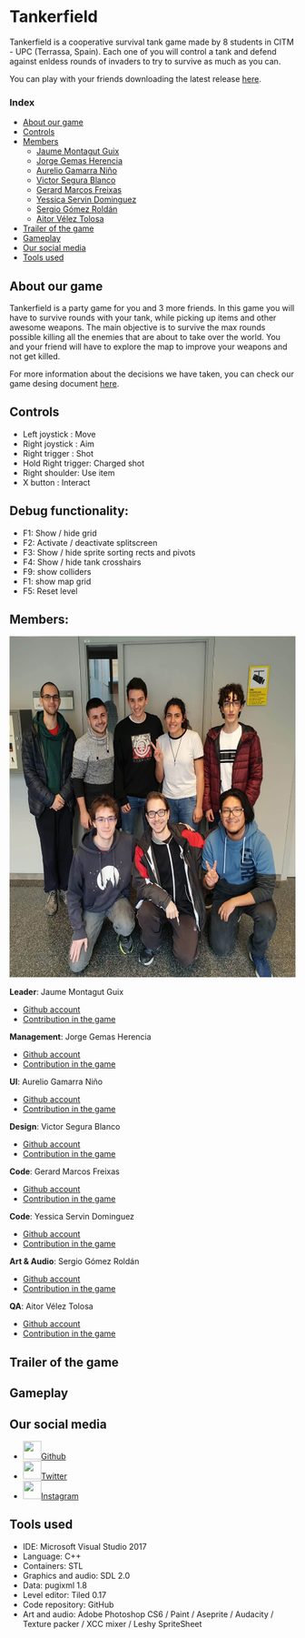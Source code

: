 ﻿# Tankerfield
Tankerfield is a cooperative survival tank game made by 8 students in CITM - UPC (Terrassa, Spain).
Each one of you will control a tank and defend against enldess rounds of invaders to try to survive as much as you can.

You can play with your friends downloading the latest release [here]().

### Index
* [About our game](https://gamificalostudio.github.io/Tankerfield/#about-our-game)
* [Controls](https://gamificalostudio.github.io/Tankerfield/#controls)
* [Members](https://gamificalostudio.github.io/Tankerfield/#members)
  * [Jaume Montagut Guix](https://gamificalostudio.github.io/Tankerfield/#jaume-montagur-guix)
  * [Jorge Gemas Herencia](https://gamificalostudio.github.io/Tankerfield/#jorge-gemas-herencia)
  * [Aurelio Gamarra Niño](https://gamificalostudio.github.io/Tankerfield/#aurelio-gamarra-niño)
  * [Victor Segura Blanco](https://gamificalostudio.github.io/Tankerfield/#victor-segura-blanco)
  * [Gerard Marcos Freixas](https://gamificalostudio.github.io/Tankerfield/#gerard-marcos-freixas)
  * [Yessica Servin Dominguez](https://gamificalostudio.github.io/Tankerfield/#yesssica-servin-dominguez)
  * [Sergio Gómez Roldán](https://gamificalostudio.github.io/Tankerfield/#sergio-gómez-roldán)
  * [Aitor Vélez Tolosa](https://gamificalostudio.github.io/Tankerfield/#aitor-vélez-tolosa)
* [Trailer of the game](https://gamificalostudio.github.io/Tankerfield/#trailer-of-the-game)
* [Gameplay](https://gamificalostudio.github.io/Tankerfield/#gameplay)
* [Our social media](https://gamificalostudio.github.io/Tankerfield/#our-social-media)
* [Tools used](https://gamificalostudio.github.io/Tankerfield/#tools-used)

## About our game
Tankerfield is a party game for you and 3 more friends. In this game you will have to survive rounds with your tank, while picking up items and other awesome weapons. The main objective is to survive the max rounds possible killing all the enemies that are about to take over the world. You and your friend will have to explore the map to improve your weapons and not get killed.

For more information about the decisions we have taken, you can check our game desing document [here](https://github.com/gamificalostudio/Tankerfield/wiki/Game-Design-Document).

## Controls
- Left joystick : Move
- Right joystick : Aim
- Right trigger : Shot
- Hold Right trigger: Charged shot
- Right shoulder: Use item
- X button : Interact

## Debug functionality:
- F1: Show / hide grid
- F2: Activate / deactivate splitscreen
- F3: Show / hide sprite sorting rects and pivots
- F4: Show / hide tank crosshairs
- F9: show colliders
- F1: show map grid
- F5: Reset level

## Members:

<p align="center">
  <img width="600" height="600" src="https://github.com/gamificalostudio/Tankerfield/blob/master/docs/team_images/GroupPhoto.png">
</p>

**Leader**: Jaume Montagut Guix 
* [Github account](https://github.com/JaumeMontagut)
* [Contribution in the game](https://gamificalostudio.github.io/Tankerfield/Jaume_contribution)

**Management**:  Jorge Gemas Herencia
* [Github account](https://github.com/jorgegh2)
* [Contribution in the game](https://gamificalostudio.github.io/Tankerfield/Jorge_contribution)

**UI**: Aurelio Gamarra Niño
* [Github account](https://github.com/alejandro61299)
* [Contribution in the game](https://gamificalostudio.github.io/Tankerfield/Aurelio_contribution)

**Design**: Victor Segura Blanco
* [Github account](https://github.com/VictorSegura99)
* [Contribution in the game](https://gamificalostudio.github.io/Tankerfield/Victor_contribution)

**Code**: Gerard Marcos Freixas
* [Github account](https://github.com/vsRushy)
* [Contribution in the game](https://gamificalostudio.github.io/Tankerfield/Gerard_contribution)

**Code**: Yessica Servin Dominguez
* [Github account](https://github.com/YessicaSD)
* [Contribution in the game](https://gamificalostudio.github.io/Tankerfield/Yessica_contribution)

**Art & Audio**: Sergio Gómez Roldán 
* [Github account](https://github.com/Sersius)
* [Contribution in the game](https://gamificalostudio.github.io/Tankerfield/Sergio_contribution)

**QA**: Aitor Vélez Tolosa 
* [Github account](https://github.com/AitorVelez)
* [Contribution in the game](https://gamificalostudio.github.io/Tankerfield/Aitor_contribution)

## Trailer of the game

## Gameplay

## Our social media
* <img width="32" height="32" src="https://cdn.iconscout.com/icon/free/png-256/github-84-436555.png">[Github](https://github.com/gamificalostudio/Tankerfield)
* <img width="32" height="32" src="https://cdn.icon-icons.com/icons2/122/PNG/128/twitter_socialnetwork_20007.png">[Twitter](https://twitter.com/gamificalo)
* <img width="32" height="32" src="https://cdn.iconscout.com/icon/free/png-256/instagram-188-498425.png">[Instagram](https://www.instagram.com/gamificalo)

## Tools used
* IDE: Microsoft Visual Studio 2017
* Language: C++
* Containers: STL
* Graphics and audio: SDL 2.0
* Data: pugixml 1.8
* Level editor: Tiled 0.17
* Code repository: GitHub
* Art and audio: Adobe Photoshop CS6 / Paint / Aseprite / Audacity / Texture packer / XCC mixer / Leshy SpriteSheet
